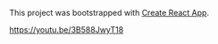 This project was bootstrapped with [Create React App](https://github.com/facebookincubator/create-react-app).

https://youtu.be/3B588JwyT18
